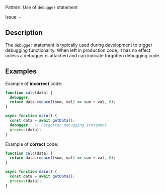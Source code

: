 Pattern: Use of `debugger` statement

Issue: -

## Description

The `debugger` statement is typically used during development to trigger debugging functionality. When left in production code, it has no effect unless a debugger is attached and can indicate forgotten debugging code.

## Examples

Example of **incorrect** code:
```javascript
function calc(data) {
  debugger;
  return data.reduce((sum, val) => sum + val, 0);
}

async function main() {
  const data = await getData();
  debugger;  // Forgotten debugging statement
  process(data);
}
```

Example of **correct** code:
```javascript
function calc(data) {
  return data.reduce((sum, val) => sum + val, 0);
}

async function main() {
  const data = await getData();
  process(data);
}
```